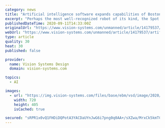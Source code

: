 ```yaml
---
category: news
title: "Artificial intelligence software expands capabilities of Boston Dynamics’ Spot robot"
excerpt: "Perhaps the most well-recognized robot of its kind, the Spot autonomous four-legged robot from Boston Dynamics (Waltham, MA, USA; www.bostondynamics.com) now offers on-board artificial intelligence software to process data and draw insights out of the ..."
publishedDateTime: 2020-09-11T14:33:00Z
originalUrl: "https://www.vision-systems.com/unmanned/article/14179537/artificial-intelligence-software-expands-boston-dynamics-spot-robot-capabilities"
webUrl: "https://www.vision-systems.com/unmanned/article/14179537/artificial-intelligence-software-expands-boston-dynamics-spot-robot-capabilities"
type: article
quality: 30
heat: 30
published: false

provider:
  name: Vision Systems Design
  domain: vision-systems.com

topics:
  - AI

images:
  - url: "https://img.vision-systems.com/files/base/ebm/vsd/image/2020/07/Boston_Dynamics__Spot_robot_at_an_oil_and_gas_facility.5f0e0f3cba809.png?auto=format&fit=max&w=1200"
    width: 720
    height: 405
    isCached: true

secured: "sRPR1x0vQ1FHDiDQPotA3YACDaUYnJwG6i7png0q0AA+/sXZwa/MrxCk5kmTCNk9PsZe454Ivyo7+pgmKPLQv0Y1QTn+JtmhD+Zwt3+9fNyQwkBnmeyRYKIExuksU2asBKfYXA+uveNCypSZq/fQ5ENSwQ6eM2WwaEmcZVgN82+sor0AvVOUwrccEx6ozjTyz0uEvLH7/D5mlKR95Z2zcqGD484l/VwrzqEgQ5iIRitQZ6H3y9VmEK8AenQ/QmTKq/vG8zX4VxZORc4aeAppJyuRlcgB0n+1PapsjDohekiTT95AQJZ+2tiwZ+LOcUTQQP6tO8oUYpEMJVJZvJaBDwFnaPH2TijtMjIGDR1nYK8=;HzbHyudTe0datx0AtKMKgg=="
---
```


